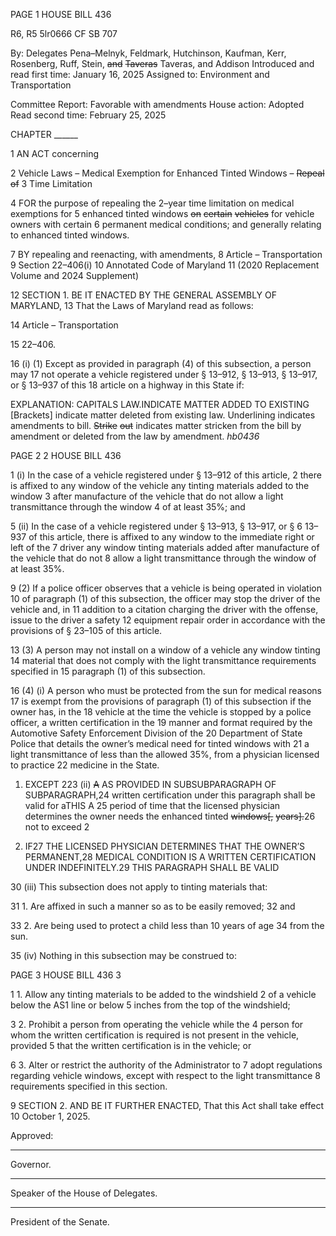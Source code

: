 PAGE 1
HOUSE BILL 436

R6, R5 5lr0666
CF SB 707

By: Delegates Pena–Melnyk, Feldmark, Hutchinson, Kaufman, Kerr, Rosenberg,
Ruff, Stein, ~~and~~ ~~Taveras~~ Taveras, and Addison
Introduced and read first time: January 16, 2025
Assigned to: Environment and Transportation

Committee Report: Favorable with amendments
House action: Adopted
Read second time: February 25, 2025

CHAPTER ______

1 AN ACT concerning

2 Vehicle Laws – Medical Exemption for Enhanced Tinted Windows – ~~Repeal~~ ~~of~~
3 Time Limitation

4 FOR the purpose of repealing the 2–year time limitation on medical exemptions for
5 enhanced tinted windows ~~on~~ ~~certain~~ ~~vehicles~~ for vehicle owners with certain
6 permanent medical conditions; and generally relating to enhanced tinted windows.

7 BY repealing and reenacting, with amendments,
8 Article – Transportation
9 Section 22–406(i)
10 Annotated Code of Maryland
11 (2020 Replacement Volume and 2024 Supplement)

12 SECTION 1. BE IT ENACTED BY THE GENERAL ASSEMBLY OF MARYLAND,
13 That the Laws of Maryland read as follows:

14 Article – Transportation

15 22–406.

16 (i) (1) Except as provided in paragraph (4) of this subsection, a person may
17 not operate a vehicle registered under § 13–912, § 13–913, § 13–917, or § 13–937 of this
18 article on a highway in this State if:

EXPLANATION: CAPITALS LAW.INDICATE MATTER ADDED TO EXISTING
[Brackets] indicate matter deleted from existing law.
Underlining indicates amendments to bill.
~~Strike~~ ~~out~~ indicates matter stricken from the bill by amendment or deleted from the law by
amendment. *hb0436*

PAGE 2
2 HOUSE BILL 436

1 (i) In the case of a vehicle registered under § 13–912 of this article,
2 there is affixed to any window of the vehicle any tinting materials added to the window
3 after manufacture of the vehicle that do not allow a light transmittance through the window
4 of at least 35%; and

5 (ii) In the case of a vehicle registered under § 13–913, § 13–917, or §
6 13–937 of this article, there is affixed to any window to the immediate right or left of the
7 driver any window tinting materials added after manufacture of the vehicle that do not
8 allow a light transmittance through the window of at least 35%.

9 (2) If a police officer observes that a vehicle is being operated in violation
10 of paragraph (1) of this subsection, the officer may stop the driver of the vehicle and, in
11 addition to a citation charging the driver with the offense, issue to the driver a safety
12 equipment repair order in accordance with the provisions of § 23–105 of this article.

13 (3) A person may not install on a window of a vehicle any window tinting
14 material that does not comply with the light transmittance requirements specified in
15 paragraph (1) of this subsection.

16 (4) (i) A person who must be protected from the sun for medical reasons
17 is exempt from the provisions of paragraph (1) of this subsection if the owner has, in the
18 vehicle at the time the vehicle is stopped by a police officer, a written certification in the
19 manner and format required by the Automotive Safety Enforcement Division of the
20 Department of State Police that details the owner’s medical need for tinted windows with
21 a light transmittance of less than the allowed 35%, from a physician licensed to practice
22 medicine in the State.

1. EXCEPT 223 (ii) ~~A~~ AS PROVIDED IN SUBSUBPARAGRAPH OF
SUBPARAGRAPH,24 written certification under this paragraph shall be valid for aTHIS A
25 period of time that the licensed physician determines the owner needs the enhanced tinted
~~windows[,~~ ~~years].~~26 not to exceed 2

2. IF27 THE LICENSED PHYSICIAN DETERMINES THAT THE
OWNER’S PERMANENT,28 MEDICAL CONDITION IS A WRITTEN CERTIFICATION UNDER
INDEFINITELY.29 THIS PARAGRAPH SHALL BE VALID

30 (iii) This subsection does not apply to tinting materials that:

31 1. Are affixed in such a manner so as to be easily removed;
32 and

33 2. Are being used to protect a child less than 10 years of age
34 from the sun.

35 (iv) Nothing in this subsection may be construed to:

PAGE 3
HOUSE BILL 436 3

1 1. Allow any tinting materials to be added to the windshield
2 of a vehicle below the AS1 line or below 5 inches from the top of the windshield;

3 2. Prohibit a person from operating the vehicle while the
4 person for whom the written certification is required is not present in the vehicle, provided
5 that the written certification is in the vehicle; or

6 3. Alter or restrict the authority of the Administrator to
7 adopt regulations regarding vehicle windows, except with respect to the light transmittance
8 requirements specified in this section.

9 SECTION 2. AND BE IT FURTHER ENACTED, That this Act shall take effect
10 October 1, 2025.

Approved:

________________________________________________________________________________
Governor.

________________________________________________________________________________
Speaker of the House of Delegates.

________________________________________________________________________________
President of the Senate.